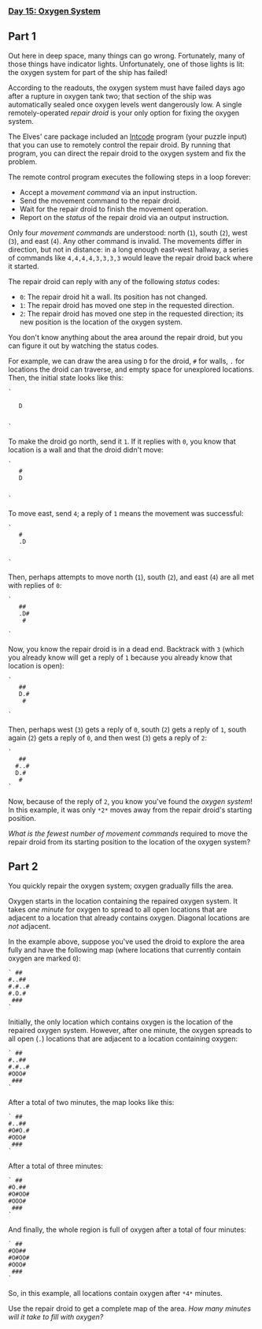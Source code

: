 ﻿### [Day 15: Oxygen System](https://adventofcode.com/2019/day/15)

## Part 1
Out here in deep space, many things can go wrong. Fortunately, many of those things have indicator lights. Unfortunately, one of those lights is lit: the oxygen system for part of the ship has failed!

According to the readouts, the oxygen system must have failed days ago after a rupture in oxygen tank two; that section of the ship was automatically sealed once oxygen levels went dangerously low. A single remotely-operated *repair droid* is your only option for fixing the oxygen system.

The Elves' care package included an [Intcode](9) program (your puzzle input) that you can use to remotely control the repair droid. By running that program, you can direct the repair droid to the oxygen system and fix the problem.

The remote control program executes the following steps in a loop forever:


 - Accept a *movement command* via an input instruction.
 - Send the movement command to the repair droid.
 - Wait for the repair droid to finish the movement operation.
 - Report on the *status* of the repair droid via an output instruction.

Only four *movement commands* are understood: north (`1`), south (`2`), west (`3`), and east (`4`). Any other command is invalid. The movements differ in direction, but not in distance: in a long enough east-west hallway, a series of commands like `4,4,4,4,3,3,3,3` would leave the repair droid back where it started.

The repair droid can reply with any of the following *status* codes:


 - `0`: The repair droid hit a wall. Its position has not changed.
 - `1`: The repair droid has moved one step in the requested direction.
 - `2`: The repair droid has moved one step in the requested direction; its new position is the location of the oxygen system.

You don't know anything about the area around the repair droid, but you can figure it out by watching the status codes.

For example, we can draw the area using `D` for the droid, `#` for walls, `.` for locations the droid can traverse, and empty space for unexplored locations.  Then, the initial state looks like this:

```
`      
      
   D  
      
      
`
```

To make the droid go north, send it `1`. If it replies with `0`, you know that location is a wall and that the droid didn't move:

```
`      
   #  
   D  
      
      
`
```

To move east, send `4`; a reply of `1` means the movement was successful:

```
`      
   #  
   .D 
      
      
`
```

Then, perhaps attempts to move north (`1`), south (`2`), and east (`4`) are all met with replies of `0`:

```
`      
   ## 
   .D#
    # 
      
`
```

Now, you know the repair droid is in a dead end. Backtrack with `3` (which you already know will get a reply of `1` because you already know that location is open):

```
`      
   ## 
   D.#
    # 
      
`
```

Then, perhaps west (`3`) gets a reply of `0`, south (`2`) gets a reply of `1`, south again (`2`) gets a reply of `0`, and then west (`3`) gets a reply of `2`:

```
`      
   ## 
  #..#
  D.# 
   #  
`
```

Now, because of the reply of `2`, you know you've found the *oxygen system*! In this example, it was only `*2*` moves away from the repair droid's starting position.

*What is the fewest number of movement commands* required to move the repair droid from its starting position to the location of the oxygen system?


## Part 2
You quickly repair the oxygen system; oxygen gradually fills the area.

Oxygen starts in the location containing the repaired oxygen system. It takes *one minute* for oxygen to spread to all open locations that are adjacent to a location that already contains oxygen. Diagonal locations are *not* adjacent.

In the example above, suppose you've used the droid to explore the area fully and have the following map (where locations that currently contain oxygen are marked `O`):

```
` ##   
#..## 
#.#..#
#.O.# 
 ###  
`
```

Initially, the only location which contains oxygen is the location of the repaired oxygen system.  However, after one minute, the oxygen spreads to all open (`.`) locations that are adjacent to a location containing oxygen:

```
` ##   
#..## 
#.#..#
#OOO# 
 ###  
`
```

After a total of two minutes, the map looks like this:

```
` ##   
#..## 
#O#O.#
#OOO# 
 ###  
`
```

After a total of three minutes:

```
` ##   
#O.## 
#O#OO#
#OOO# 
 ###  
`
```

And finally, the whole region is full of oxygen after a total of four minutes:

```
` ##   
#OO## 
#O#OO#
#OOO# 
 ###  
`
```

So, in this example, all locations contain oxygen after `*4*` minutes.

Use the repair droid to get a complete map of the area. *How many minutes will it take to fill with oxygen?*
